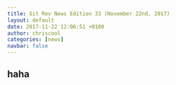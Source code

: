```yaml
---
title: Git Rev News Edition 33 (November 22nd, 2017)
layout: default
date: 2017-11-22 12:06:51 +0100
author: chriscool
categories: [news]
navbar: false
---
```


## haha
